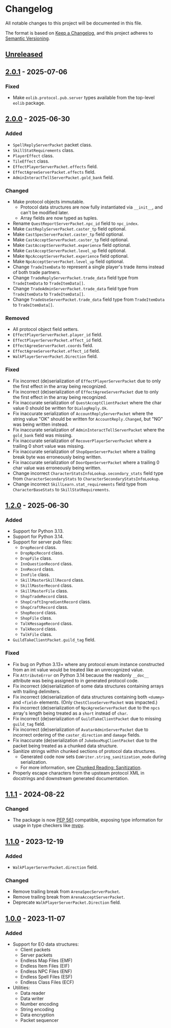 # Changelog

All notable changes to this project will be documented in this file.

The format is based on [Keep a Changelog](https://keepachangelog.com/en/1.0.0/),
and this project adheres to [Semantic Versioning](https://semver.org/spec/v2.0.0.html).

## [Unreleased]

## [2.0.1] - 2025-07-06

### Fixed

- Make `eolib.protocol.pub.server` types available from the top-level `eolib` package.

## [2.0.0] - 2025-06-30

### Added

- `SpellReplyServerPacket` packet class.
- `SkillStatRequirements` class.
- `PlayerEffect` class.
- `TileEffect` class.
- `EffectPlayerServerPacket.effects` field.
- `EffectAgreeServerPacket.effects` field.
- `AdminInteractTellServerPacket.gold_bank` field.

### Changed

- Make protocol objects immutable.
  - Protocol data structures are now fully instantiated via `__init__`, and can't be modified later.
  - Array fields are now typed as tuples.
- Rename `QuestReportServerPacket.npc_id` field to `npc_index`.
- Make `CastReplyServerPacket.caster_tp` field optional.
- Make `CastSpecServerPacket.caster_tp` field optional.
- Make `CastAcceptServerPacket.caster_tp` field optional.
- Make `CastAcceptServerPacket.experience` field optional.
- Make `CastAcceptServerPacket.level_up` field optional.
- Make `NpcAcceptServerPacket.experience` field optional.
- Make `NpcAcceptServerPacket.level_up` field optional.
- Change `TradeItemData` to represent a single player's trade items instead of both trade partners.
- Change `TradeReplyServerPacket.trade_data` field type from `TradeItemData` to `TradeItemData[]`.
- Change `TradeAdminServerPacket.trade_data` field type from `TradeItemData` to `TradeItemData[]`.
- Change `TradeUseServerPacket.trade_data` field type from `TradeItemData` to `TradeItemData[]`.

### Removed

- All protocol object field setters.
- `EffectPlayerServerPacket.player_id` field.
- `EffectPlayerServerPacket.effect_id` field.
- `EffectAgreeServerPacket.coords` field.
- `EffectAgreeServerPacket.effect_id` field.
- `WalkPlayerServerPacket.Direction` field.

### Fixed

- Fix incorrect (de)serialization of `EffectPlayerServerPacket` due to only the first effect in the
  array being recognized.
- Fix incorrect (de)serialization of `EffectAgreeServerPacket` due to only the first effect in the
  array being recognized.
- Fix inaccurate serialization of `QuestAcceptClientPacket` where the char value 0 should be written
  for `DialogReply.Ok`.
- Fix inaccurate serialization of `AccountReplyServerPacket` where the string value "OK" should be
  written for `AccountReply.Changed`, but "NO" was being written instead.
- Fix inaccurate serialization of `AdminInteractTellServerPacket` where the `gold_bank` field was
  missing.
- Fix inaccurate serialization of `RecoverPlayerServerPacket` where a trailing 0 short value was
  missing.
- Fix inaccurate serialization of `ShopOpenServerPacket` where a trailing break byte was erroneously
  being written.
- Fix inaccurate serialization of `DoorOpenServerPacket` where a trailing 0 char value was
  erroneously being written.
- Change incorrect `CharacterStatsInfoLookup.secondary_stats` field type from
  `CharacterSecondaryStats` to `CharacterSecondaryStatsInfoLookup`.
- Change incorrect `SkillLearn.stat_requirements` field type from `CharacterBaseStats` to
  `SkillStatRequirements`.

## [1.2.0] - 2025-06-30

### Added

- Support for Python 3.13.
- Support for Python 3.14.
- Support for server pub files:
  - `DropRecord` class.
  - `DropNpcRecord` class.
  - `DropFile` class.
  - `InnQuestionRecord` class.
  - `InnRecord` class.
  - `InnFile` class.
  - `SkillMasterSkillRecord` class.
  - `SkillMasterRecord` class.
  - `SkillMasterFile` class.
  - `ShopTradeRecord` class.
  - `ShopCraftIngredientRecord` class.
  - `ShopCraftRecord` class.
  - `ShopRecord` class.
  - `ShopFile` class.
  - `TalkMessageRecord` class.
  - `TalkRecord` class.
  - `TalkFile` class.
- `GuildTakeClientPacket.guild_tag` field.

### Fixed

- Fix bug on Python 3.13+ where any protocol enum instance constructed from an int value would be
  treated like an unrecognized value.
- Fix `AttributeError` on Python 3.14 because the readonly `__doc__` attribute was being assigned to
  in generated protocol code.
- Fix incorrect (de)serialization of some data structures containing arrays with trailing delimiters.
- Fix incorrect (de)serialization of data structures containing both `<dummy>` and `<field>` elements.
  (Only `ChestCloseServerPacket` was impacted.)
- Fix incorrect (de)serialization of `NpcAgreeServerPacket` due to the `npcs` array's length being
  treated as a `short` instead of `char`.
- Fix incorrect (de)serialization of `GuildTakeClientPacket` due to missing `guild_tag` field.
- Fix incorrect (de)serialization of `AvatarAdminServerPacket` due to incorrect ordering of the
  `caster_direction` and `damage` fields.
- Fix inaccurate (de)serialization of `JukeboxMsgClientPacket` due to the packet being treated as a
  chunked data structure.
- Sanitize strings within chunked sections of protocol data structures.
  - Generated code now sets `EoWriter.string_sanitization_mode` during serialization.
  - For more information, see
    [Chunked Reading: Sanitization](https://github.com/Cirras/eo-protocol/blob/master/docs/chunks.md#sanitization).
- Properly escape characters from the upsteam protocol XML in docstrings and downstream generated documentation.

## [1.1.1] - 2024-08-22

### Changed

- The package is now [PEP 561](https://peps.python.org/pep-0561/) compatible, exposing type
  information for usage in type checkers like
  [mypy](https://mypy.readthedocs.io/en/stable/index.html).

## [1.1.0] - 2023-12-19

### Added

- `WalkPlayerServerPacket.direction` field.

### Changed

- Remove trailing break from `ArenaSpecServerPacket`.
- Remove trailing break from `ArenaAcceptServerPacket`.
- Deprecate `WalkPlayerServerPacket.Direction` field.

## [1.0.0] - 2023-11-07

### Added

- Support for EO data structures:
  - Client packets
  - Server packets
  - Endless Map Files (EMF)
  - Endless Item Files (EIF)
  - Endless NPC Files (ENF)
  - Endless Spell Files (ESF)
  - Endless Class Files (ECF)
- Utilities:
  - Data reader
  - Data writer
  - Number encoding
  - String encoding
  - Data encryption
  - Packet sequencer

[Unreleased]: https://github.com/cirras/eolib-python/compare/v2.0.1...HEAD
[2.0.1]: https://github.com/cirras/eolib-python/compare/v2.0.0...v2.0.1
[2.0.0]: https://github.com/cirras/eolib-python/compare/v1.2.0...v2.0.0
[1.2.0]: https://github.com/cirras/eolib-python/compare/v1.1.1...v1.2.0
[1.1.1]: https://github.com/cirras/eolib-python/compare/v1.1.0...v1.1.1
[1.1.0]: https://github.com/cirras/eolib-python/compare/v1.0.0...v1.1.0
[1.0.0]: https://github.com/cirras/eolib-python/releases/tag/v1.0.0